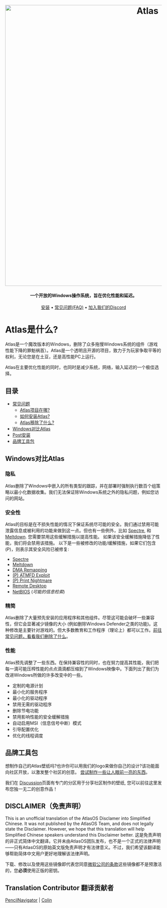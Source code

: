 <h1 align="center">
  <br>
  <a href="http://atlasos.net/"><img src="https://i.imgur.com/xV08gIt.png" alt="Atlas" width="900"></a>
</h1>
<h4 align="center">一个开放的Windows操作系统，旨在优化性能和延迟。</h4>

<p align="center">
  <a href="https://github.com/Atlas-OS/Atlas/wiki/2.-Installing">安装</a>
  •
  <a href="https://github.com/Atlas-OS/Atlas/wiki/1.-FAQ#contents">常见问题(FAQ)</a>
  •
  <a href="https://discord.gg/atlasos">加入我们的Discord</a>
</p>

# Atlas是什么?

Atlas是一个魔改版本的Windows，删除了众多拖慢Windows系统的组件（游戏性能下降的罪魁祸首）。Atlas是一个透明且开源的项目，致力于为玩家争取平等的权利，无论您是在土豆，还是高性能PC上运行。

Atlas在主要优化性能的同时，也同时是减少系统，网络，输入延迟的一个极佳选择。

## 目录

- [常见问题](https://github.com/Atlas-OS/Atlas/wiki/1.-FAQ)
  - [Atlas项目在哪?](https://github.com/Atlas-OS/Atlas/wiki/1.-FAQ#11-what-is-the-atlas-project)
  - [如何安装Atlas?](https://github.com/Atlas-OS/Atlas/wiki/1.-FAQ#12-how-do-i-install-atlas-os)
  - [Atlas移除了什么?](https://github.com/Atlas-OS/Atlas/wiki/1.-FAQ#13-whats-removed-in-atlas-os)
- <a href="#Windows对比Atlas">Windows对比Atlas</a>
- [Post安装](https://github.com/Atlas-OS/Atlas/wiki/3.-Post-Install)
- [品牌工具包](./img/brand-kit.zip)

## Windows对比Atlas

### **隐私**

Atlas删除了Windows中嵌入的所有类型的跟踪，并在部署时强制执行数百个组策略以最小化数据收集。我们无法保证除Windows系统之外的隐私问题，例如您访问的网站。

### **安全性**

Atlas的目标是在不损失性能的情况下保证系统尽可能的安全。我们通过禁用可能泄露信息或被利用的功能来做到这一点。但也有一些例外，比如 [Spectre](https://spectreattack.com/spectre.pdf), 和[Meltdown](https://meltdownattack.com/meltdown.pdf). 您需要禁用这些缓解措施以提高性能。
如果该安全缓解措施降低了性能，我们将会禁用该措施。
以下是一些被修改的功能/缓解措施，如果它们包含(P)，则表示其安全风险已被修复:

- [Spectre](https://spectreattack.com/spectre.pdf)
- [Meltdown](https://meltdownattack.com/meltdown.pdf)
- [DMA Remapping](https://docs.microsoft.com/en-us/windows/security/information-protection/kernel-dma-protection-for-thunderbolt)
- [(P) ATMFD Exploit](https://msrc.microsoft.com/update-guide/en-US/vulnerability/CVE-2020-1020)
- [(P) Print Nightmare](https://us-cert.cisa.gov/ncas/current-activity/2021/06/30/printnightmare-critical-windows-print-spooler-vulnerability)
- [Remote Desktop](https://cve.mitre.org/cgi-bin/cvekey.cgi?keyword=Windows+Remote+Desktop)
- [NetBIOS](https://en.wikipedia.org/wiki/NetBIOS) (*可能的信息检索*)

### **精简**

Atlas删除了大量预先安装的应用程序和其他组件。尽管这可能会破坏一些兼容性，但它会显著减少镜像的大小 (例如删除Windows Defender之类的功能)。这种修改是主要针对游戏的。但大多数教育和工作程序（理论上）都可以工作。[前往常见问题，看看我们删除了什么](https://github.com/Atlas-OS/Atlas/wiki/1.-FAQ#13-whats-removed-in-atlas-os)。

### **性能**

Atlas预先调整了一些东西。在保持兼容性的同时，也在努力提高其性能，我们把每一滴可能压榨性能的点点滴滴都压缩到了Windows映像中。下面列出了我们为改进Windows所做的许多改变中的一些。

- 定制的电源计划
- 最小化的服务程序
- 最小化的驱动程序
- 禁用无需的驱动程序
- 删除节电功能
- 禁用影响性能的安全缓解措施
- 自动启用MSI（信息信号中断）模式
- 引导配置优化
- 优化的线程调度

## 品牌工具包

想制作自己的Atlas壁纸吗?也许你可以用我们的logo来做你自己的设计?该功能面向社区开放，以激发整个社区的创意。 [尝试制作一些让人眼前一亮的东西](./img/brand-kit.zip)。

我们在 [Discussion](https://github.com/Atlas-OS/Atlas/discussions/categories/community-artwork)页面有专门的分区用于分享社区制作的壁纸, 您可以前往这里发布您独一无二的创意作品！

## DISCLAIMER（免责声明）

This is an unofficial translation of the AtlasOS Disclamer into Simplified Chinese. It was not published by the AtlasOS Team, and does not legally state the Disclaimer. However, we hope that this translation will help Simplified Chinese speakers understand this Disclaimer better. 
这是免责声明的非正式简体中文翻译。它并未由AtlasOS团队发布，也不是一个正式的法律声明——只有AtlasOS的原始英文版免责声明才有法律意义。不过，我们希望该翻译能够帮助简体中文用户更好地理解该法律声明。 

下载、修改以及使用这些镜像即代表您同意[微软公司的条款](https://www.microsoft.com/en-us/Useterms/Retail/Windows/10/UseTerms_Retail_Windows_10_English.htm)这些镜像都不是预激活的，您**必须**使用正版的密钥。

## Translation Contributor 翻译贡献者

[PencilNavigator](https://github.com/PencilNavigator) | [Colin](https://github.com/0bo)

